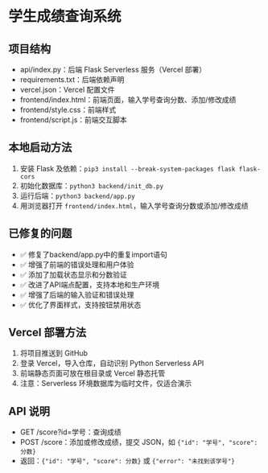 
# 学生成绩查询系统

## 项目结构
- api/index.py：后端 Flask Serverless 服务（Vercel 部署）
- requirements.txt：后端依赖声明
- vercel.json：Vercel 配置文件
- frontend/index.html：前端页面，输入学号查询分数、添加/修改成绩
- frontend/style.css：前端样式
- frontend/script.js：前端交互脚本

## 本地启动方法
1. 安装 Flask 及依赖：`pip3 install --break-system-packages flask flask-cors`
2. 初始化数据库：`python3 backend/init_db.py`
3. 运行后端：`python3 backend/app.py`
4. 用浏览器打开 `frontend/index.html`，输入学号查询分数或添加/修改成绩

## 已修复的问题
- ✅ 修复了backend/app.py中的重复import语句
- ✅ 增强了前端的错误处理和用户体验
- ✅ 添加了加载状态显示和分数验证
- ✅ 改进了API端点配置，支持本地和生产环境
- ✅ 增强了后端的输入验证和错误处理
- ✅ 优化了界面样式，支持按钮禁用状态

## Vercel 部署方法
1. 将项目推送到 GitHub
2. 登录 Vercel，导入仓库，自动识别 Python Serverless API
3. 前端静态页面可放在根目录或 Vercel 静态托管
4. 注意：Serverless 环境数据库为临时文件，仅适合演示

## API 说明
- GET /score?id=学号：查询成绩
- POST /score：添加或修改成绩，提交 JSON，如 `{"id": "学号", "score": 分数}`
- 返回：`{"id": "学号", "score": 分数}` 或 `{"error": "未找到该学号"}`
